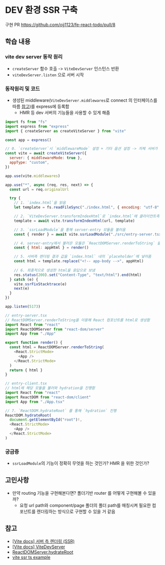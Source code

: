 # DEV 환경 SSR 구축

구현 PR https://github.com/ojj1123/fe-react-todo/pull/8

## 학습 내용
### vite dev server 동작 원리
  - `createServer` 함수 호출 -> `ViteDevServer` 인스턴스 반환
  - `viteDevServer.listen` 으로 서버 시작

### 동작원리 및 코드
- 생성된 middleware(`ViteDevServer.middlewares`로 connect 의 인터페이스를 따름 [참고](https://ko.vitejs.dev/guide/api-javascript.html#vitedevserver))를 express에 등록함
	- HMR 등 dev 서버의 기능들을 사용할 수 있게 해줌
```js
import fs from "fs"
import express from "express"
import { createServer as createViteServer } from "vite"

const app = express()

// 0. `createServer`시 `middlewareMode` 설정 + 기타 옵션 설정 -> 자체 서버가 아닌 middleware만 생성해줌
const vite = await createViteServer({
  server: { middlewareMode: true },
  appType: "custom",
})

app.use(vite.middlewares)

app.use("*", async (req, res, next) => {
  const url = req.originalUrl

  try {
    // 1. `index.html`을 읽음
    let template = fs.readFileSync("./index.html", { encoding: "utf-8" })

	// 2. `ViteDevServer.transformIndexHtml`로 `index.html`에 클라이언트측 hmr 로직 주입
    template = await vite.transformIndexHtml(url, template)

    // 3. `ssrLoadModule`을 통해 server-entry 모듈을 불러옴
    const { render } = await vite.ssrLoadModule("./src/entry-server.tsx")

    // 4. server-entry에서 불러온 모듈은 `ReactDOMServer.renderToString` 을 호출하여 결과값을 저장
    const { html: appHtml } = render()

    // 5. 서버측 렌더링 결과 값을 `index.html` 내의 `placeholder`에 넣어줌
    const html = template.replace("<!-- app-body -->", appHtml)
    
    // 6. 최종적으로 생성한 html을 응답으로 보냄
    res.status(200).set("Content-Type", "text/html").end(html)
  } catch (e) {
    vite.ssrFixStacktrace(e)
    next(e)
  }
})

app.listen(5173)
```

```js
// entry-server.tsx
// ReactDOMServer.renderToString을 이용해 React 컴포넌트를 html로 생성함
import React from "react"
import ReactDOMServer from "react-dom/server"
import App from "./App"

export function render() {
  const html = ReactDOMServer.renderToString(
    <React.StrictMode>
      <App />
    </React.StrictMode>
  )
  return { html }
}
```

```js
// entry-client.tsx
// html에 해당 모듈을 불러와 hydration을 진행함
import React from "react"
import ReactDOM from "react-dom/client"
import App from "./App.tsx"

// 7. `ReactDOM.hydrateRoot` 를 통해 `hydration` 진행
ReactDOM.hydrateRoot(
  document.getElementById("root")!,
  <React.StrictMode>
    <App />
  </React.StrictMode>
)
```


### 궁금증
- `ssrLoadModule`의 기능이 정확히 무엇을 하는 것인가? HMR 을 위한 것인가?

## 고민사항
- 만약 routing 기능을 구현해본다면? 폴더기반 router 를 어떻게 구현해볼 수 있을까?
	- 요청 url path와 component/page 폴더의 폴더 path를 매칭시켜 필요한 컴포넌트를 렌더링하는 방식으로 구현할 수 있을 거 같음

## 참고
- [[Vite docs] 서버 측 렌더링 (SSR)](https://ko.vitejs.dev/guide/ssr.html)
- [[Vite docs] ViteDevServer](https://ko.vitejs.dev/guide/api-javascript.html#vitedevserver)
- [ReactDOMServer.hydrateRoot](https://react.dev/reference/react-dom/client/hydrateRoot)
- [vite ssr ts example](https://github.com/bluwy/create-vite-extra/tree/master/template-ssr-react-ts)
